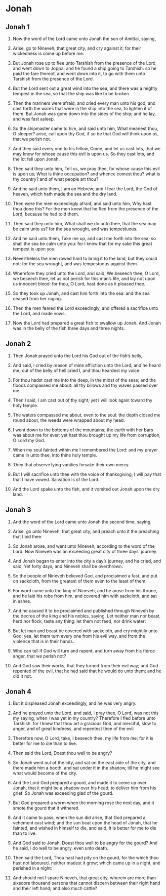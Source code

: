 # Jonah

## Jonah 1

1. Now the word of the Lord came unto Jonah the son of Amittai, saying,

2. Arise, go to Nineveh, that great city, and cry against it; for their wickedness is come up before me.

3. But Jonah rose up to flee unto Tarshish from the presence of the Lord, and went down to Joppa; and he found a ship going to Tarshish: so he paid the fare thereof, and went down into it, to go with them unto Tarshish from the presence of the Lord.

4. But the Lord sent out a great wind into the sea, and there was a mighty tempest in the sea, so that the ship was like to be broken.

5. Then the mariners were afraid, and cried every man unto his god, and cast forth the wares that were in the ship into the sea, to lighten it of them. But Jonah was gone down into the sides of the ship; and he lay, and was fast asleep.

6. So the shipmaster came to him, and said unto him, What meanest thou, O sleeper? arise, call upon thy God, if so be that God will think upon us, that we perish not.

7. And they said every one to his fellow, Come, and let us cast lots, that we may know for whose cause this evil is upon us. So they cast lots, and the lot fell upon Jonah.

8. Then said they unto him, Tell us, we pray thee, for whose cause this evil is upon us; What is thine occupation? and whence comest thou? what is thy country? and of what people art thou?

9. And he said unto them, I am an Hebrew; and I fear the Lord, the God of heaven, which hath made the sea and the dry land.

10. Then were the men exceedingly afraid, and said unto him, Why hast thou done this? For the men knew that he fled from the presence of the Lord, because he had told them.

11. Then said they unto him, What shall we do unto thee, that the sea may be calm unto us? for the sea wrought, and was tempestuous.

12. And he said unto them, Take me up, and cast me forth into the sea; so shall the sea be calm unto you: for I know that for my sake this great tempest is upon you.

13. Nevertheless the men rowed hard to bring it to the land; but they could not: for the sea wrought, and was tempestuous against them.

14. Wherefore they cried unto the Lord, and said, We beseech thee, O Lord, we beseech thee, let us not perish for this man’s life, and lay not upon us innocent blood: for thou, O Lord, hast done as it pleased thee.

15. So they took up Jonah, and cast him forth into the sea: and the sea ceased from her raging.

16. Then the men feared the Lord exceedingly, and offered a sacrifice unto the Lord, and made vows.

17. Now the Lord had prepared a great fish to swallow up Jonah. And Jonah was in the belly of the fish three days and three nights.

## Jonah 2

1. Then Jonah prayed unto the Lord his God out of the fish’s belly,

2. And said, I cried by reason of mine affliction unto the Lord, and he heard me; out of the belly of hell cried I, and thou heardest my voice.

3. For thou hadst cast me into the deep, in the midst of the seas; and the floods compassed me about: all thy billows and thy waves passed over me.

4. Then I said, I am cast out of thy sight; yet I will look again toward thy holy temple.

5. The waters compassed me about, even to the soul: the depth closed me round about, the weeds were wrapped about my head.

6. I went down to the bottoms of the mountains; the earth with her bars was about me for ever: yet hast thou brought up my life from corruption, O Lord my God.

7. When my soul fainted within me I remembered the Lord: and my prayer came in unto thee, into thine holy temple.

8. They that observe lying vanities forsake their own mercy.

9. But I will sacrifice unto thee with the voice of thanksgiving; I will pay that that I have vowed. Salvation is of the Lord.

10. And the Lord spake unto the fish, and it vomited out Jonah upon the dry land. 

## Jonah 3

1. And the word of the Lord came unto Jonah the second time, saying,

2. Arise, go unto Nineveh, that great city, and preach unto it the preaching that I bid thee.

3. So Jonah arose, and went unto Nineveh, according to the word of the Lord. Now Nineveh was an exceeding great city of three days’ journey.

4. And Jonah began to enter into the city a day’s journey, and he cried, and said, Yet forty days, and Nineveh shall be overthrown.

5. So the people of Nineveh believed God, and proclaimed a fast, and put on sackcloth, from the greatest of them even to the least of them.

6. For word came unto the king of Nineveh, and he arose from his throne, and he laid his robe from him, and covered him with sackcloth, and sat in ashes.

7. And he caused it to be proclaimed and published through Nineveh by the decree of the king and his nobles, saying, Let neither man nor beast, herd nor flock, taste any thing: let them not feed, nor drink water:

8. But let man and beast be covered with sackcloth, and cry mightily unto God: yea, let them turn every one from his evil way, and from the violence that is in their hands.

9. Who can tell if God will turn and repent, and turn away from his fierce anger, that we perish not?

10. And God saw their works, that they turned from their evil way; and God repented of the evil, that he had said that he would do unto them; and he did it not. 

## Jonah 4

1. But it displeased Jonah exceedingly, and he was very angry.

2. And he prayed unto the Lord, and said, I pray thee, O Lord, was not this my saying, when I was yet in my country? Therefore I fled before unto Tarshish: for I knew that thou art a gracious God, and merciful, slow to anger, and of great kindness, and repentest thee of the evil.

3. Therefore now, O Lord, take, I beseech thee, my life from me; for it is better for me to die than to live.

4. Then said the Lord, Doest thou well to be angry?

5. So Jonah went out of the city, and sat on the east side of the city, and there made him a booth, and sat under it in the shadow, till he might see what would become of the city.

6. And the Lord God prepared a gourd, and made it to come up over Jonah, that it might be a shadow over his head, to deliver him from his grief. So Jonah was exceeding glad of the gourd.

7. But God prepared a worm when the morning rose the next day, and it smote the gourd that it withered.

8. And it came to pass, when the sun did arise, that God prepared a vehement east wind; and the sun beat upon the head of Jonah, that he fainted, and wished in himself to die, and said, It is better for me to die than to live.

9. And God said to Jonah, Doest thou well to be angry for the gourd? And he said, I do well to be angry, even unto death.

10. Then said the Lord, Thou hast had pity on the gourd, for the which thou hast not laboured, neither madest it grow; which came up in a night, and perished in a night:

11. And should not I spare Nineveh, that great city, wherein are more than sixscore thousand persons that cannot discern between their right hand and their left hand; and also much cattle?  